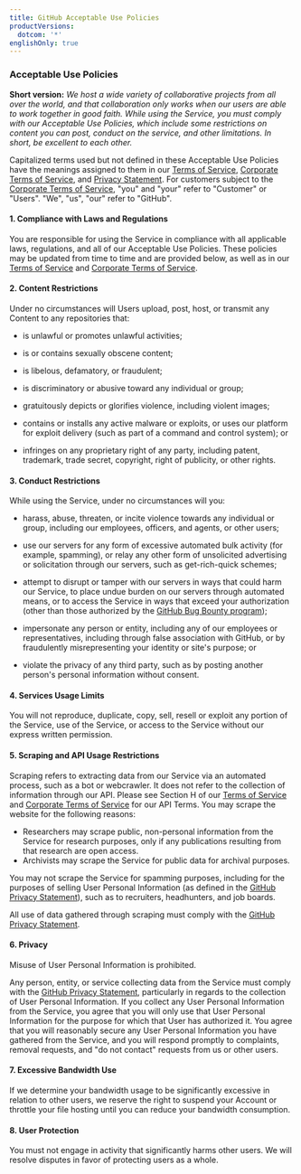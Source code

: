 ```yaml
---
title: GitHub Acceptable Use Policies
productVersions:
  dotcom: '*'
englishOnly: true
---
```


### Acceptable Use Policies

**Short version:** _We host a wide variety of collaborative projects from all over the world, and that collaboration only works when our users are able to work together in good faith. While using the Service, you must comply with our Acceptable Use Policies, which include some restrictions on content you can post, conduct on the service, and other limitations. In short, be excellent to each other._

Capitalized terms used but not defined in these Acceptable Use Policies have the meanings assigned to them in our [Terms of Service](https://help.github.com/en/articles/github-terms-of-service), [Corporate Terms of Service](https://help.github.com/en/articles/github-corporate-terms-of-service), and [Privacy Statement](https://help.github.com/articles/github-privacy-statement). For customers subject to the [Corporate Terms of Service](https://help.github.com/articles/github-corporate-terms-of-service), "you" and "your" refer to "Customer" or "Users". "We", "us", "our" refer to "GitHub".

#### 1. Compliance with Laws and Regulations

You are responsible for using the Service in compliance with all applicable laws, regulations, and all of our Acceptable Use Policies. These policies may be updated from time to time and are provided below, as well as in our [Terms of Service](https://help.github.com/en/articles/github-terms-of-service) and [Corporate Terms of Service](https://help.github.com/en/articles/github-corporate-terms-of-service).

#### 2. Content Restrictions

Under no circumstances will Users upload, post, host, or transmit any Content to any repositories that:

- is unlawful or promotes unlawful activities;

- is or contains sexually obscene content;

- is libelous, defamatory, or fraudulent;

- is discriminatory or abusive toward any individual or group;

- gratuitously depicts or glorifies violence, including violent images;

- contains or installs any active malware or exploits, or uses our platform for exploit delivery (such as part of a command and control system); or

- infringes on any proprietary right of any party, including patent, trademark, trade secret, copyright, right of publicity, or other rights.

#### 3. Conduct Restrictions

While using the Service, under no circumstances will you:

- harass, abuse, threaten, or incite violence towards any individual or group, including our employees, officers, and agents, or other users;

- use our servers for any form of excessive automated bulk activity (for example, spamming), or relay any other form of unsolicited advertising or solicitation through our servers, such as get-rich-quick schemes;

- attempt to disrupt or tamper with our servers in ways that could harm our Service, to place undue burden on our servers through automated means, or to access the Service in ways that exceed your authorization (other than those authorized by the [GitHub Bug Bounty program](https://bounty.github.com));

- impersonate any person or entity, including any of our employees or representatives, including through false association with GitHub, or by fraudulently misrepresenting your identity or site's purpose; or

- violate the privacy of any third party, such as by posting another person's personal information without consent.

#### 4. Services Usage Limits

You will not reproduce, duplicate, copy, sell, resell or exploit any portion of the Service, use of the Service, or access to the Service without our express written permission.

#### 5. Scraping and API Usage Restrictions

Scraping refers to extracting data from our Service via an automated process, such as a bot or webcrawler. It does not refer to the collection of information through our API. Please see Section H of our [Terms of Service](https://help.github.com/en/articles/github-terms-of-service#h-api-terms) and [Corporate Terms of Service](https://help.github.com/en/articles/github-corporate-terms-of-service#h-api-terms) for our API Terms. You may scrape the website for the following reasons:

- Researchers may scrape public, non-personal information from the Service for research purposes, only if any publications resulting from that research are open access.
- Archivists may scrape the Service for public data for archival purposes.

You may not scrape the Service for spamming purposes, including for the purposes of selling User Personal Information (as defined in the [GitHub Privacy Statement](https://help.github.com/articles/github-privacy-statement)), such as to recruiters, headhunters, and job boards.

All use of data gathered through scraping must comply with the [GitHub Privacy Statement](https://help.github.com/articles/github-privacy-statement).

#### 6. Privacy
Misuse of User Personal Information is prohibited.

Any person, entity, or service collecting data from the Service must comply with the [GitHub Privacy Statement](https://help.github.com/articles/github-privacy-statement), particularly in regards to the collection of User Personal Information. If you collect any User Personal Information from the Service, you agree that you will only use that User Personal Information for the purpose for which that User has authorized it. You agree that you will reasonably secure any User Personal Information you have gathered from the Service, and you will respond promptly to complaints, removal requests, and "do not contact" requests from us or other users.

#### 7. Excessive Bandwidth Use

If we determine your bandwidth usage to be significantly excessive in relation to other users, we reserve the right to suspend your Account or throttle your file hosting until you can reduce your bandwidth consumption.

#### 8. User Protection
You must not engage in activity that significantly harms other users. We will resolve disputes in favor of protecting users as a whole.
